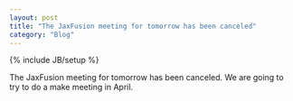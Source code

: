 ```yaml
---
layout: post
title: "The JaxFusion meeting for tomorrow has been canceled"
category: "Blog"
---
```

{% include JB/setup %}

The JaxFusion meeting for tomorrow has been canceled. We are going to try to do a make meeting in April.
